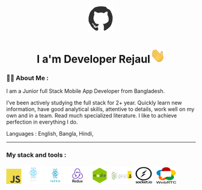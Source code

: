 <div style="text-align: center">
    <img src="./image/github.gif"  height='70' width='70'/>
</div>

<h1 style="text-align:center">I a'm Developer Rejaul<img src='./image/hi.gif' height='40' width='40'/></h1>

### 🧑‍💻 About Me :

I am a Junior full Stack Mobile App Developer from Bangladesh.

I’ve been actively studying the full stack for 2+ year. Quickly learn new information, have good analytical skills, attentive to details, work well on my own and in a team. Read much specialized literature. I like to achieve perfection in everything I do.

Languages : English, Bangla, Hindi,

---

### My stack and tools :

<img src='./image/javascript.png' height='40' width='40'/> 
<img src='./image/react.png' height='50' width='55'/> 
<img src='./image/react-native.png' height='45' width='55'/> 
<img src='./image/redux.png' height='45' width='55'/> 
<img src='./image/node.png' height='45' width='55'/> 
<img src='./image/express.png' height='45' width='55'/>
<img src='./image/socketio.png' height='45' width='55'/>
<img src='./image/webRTC.png' height='45' width='55'/>
